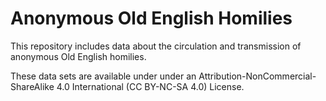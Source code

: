 # Anonymous Old English Homilies
This repository includes data about the circulation and transmission of anonymous Old English homilies.

These data sets are available under under an Attribution-NonCommercial-ShareAlike 4.0 International (CC BY-NC-SA 4.0) License.
